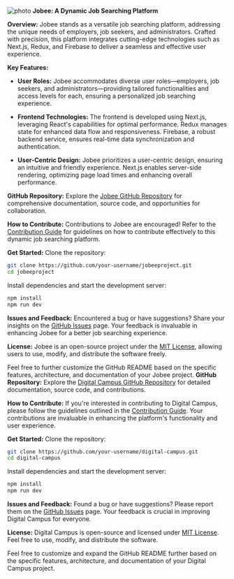 ![photo](https://github.com/RANJITHp07/Jobee-frontend/assets/107017062/2f65bf36-7748-4b17-ae5b-607158833ee8)
**Jobee: A Dynamic Job Searching Platform**

**Overview:**
Jobee stands as a versatile job searching platform, addressing the unique needs of employers, job seekers, and administrators. Crafted with precision, this platform integrates cutting-edge technologies such as Next.js, Redux, and Firebase to deliver a seamless and effective user experience.

**Key Features:**
- **User Roles:**
  Jobee accommodates diverse user roles—employers, job seekers, and administrators—providing tailored functionalities and access levels for each, ensuring a personalized job searching experience.

- **Frontend Technologies:**
  The frontend is developed using Next.js, leveraging React's capabilities for optimal performance. Redux manages state for enhanced data flow and responsiveness. Firebase, a robust backend service, ensures real-time data synchronization and authentication.

- **User-Centric Design:**
  Jobee prioritizes a user-centric design, ensuring an intuitive and friendly experience. Next.js enables server-side rendering, optimizing page load times and enhancing overall performance.

**GitHub Repository:**
Explore the [Jobee GitHub Repository](https://github.com/your-username/jobeeproject) for comprehensive documentation, source code, and opportunities for collaboration.

**How to Contribute:**
Contributions to Jobee are encouraged! Refer to the [Contribution Guide](https://github.com/your-username/jobeeproject/blob/main/CONTRIBUTING.md) for guidelines on how to contribute effectively to this dynamic job searching platform.

**Get Started:**
Clone the repository:
```bash
git clone https://github.com/your-username/jobeeproject.git
cd jobeeproject
```

Install dependencies and start the development server:
```bash
npm install
npm run dev
```

**Issues and Feedback:**
Encountered a bug or have suggestions? Share your insights on the [GitHub Issues](https://github.com/your-username/jobeeproject/issues) page. Your feedback is invaluable in enhancing Jobee for a better job searching experience.

**License:**
Jobee is an open-source project under the [MIT License](https://github.com/your-username/jobeeproject/blob/main/LICENSE), allowing users to use, modify, and distribute the software freely.

Feel free to further customize the GitHub README based on the specific features, architecture, and documentation of your Jobee project.
**GitHub Repository:**
Explore the [Digital Campus GitHub Repository](https://github.com/your-username/digital-campus) for detailed documentation, source code, and contributions.

**How to Contribute:**
If you're interested in contributing to Digital Campus, please follow the guidelines outlined in the [Contribution Guide](https://github.com/your-username/digital-campus/blob/main/CONTRIBUTING.md). Your contributions are invaluable in enhancing the platform's functionality and user experience.

**Get Started:**
Clone the repository:
```bash
git clone https://github.com/your-username/digital-campus.git
cd digital-campus
```

Install dependencies and start the development server:
```bash
npm install
npm run dev
```

**Issues and Feedback:**
Found a bug or have suggestions? Please report them on the [GitHub Issues](https://github.com/your-username/digital-campus/issues) page. Your feedback is crucial in improving Digital Campus for everyone.

**License:**
Digital Campus is open-source and licensed under [MIT License](https://github.com/your-username/digital-campus/blob/main/LICENSE). Feel free to use, modify, and distribute the software.

Feel free to customize and expand the GitHub README further based on the specific features, architecture, and documentation of your Digital Campus project.


